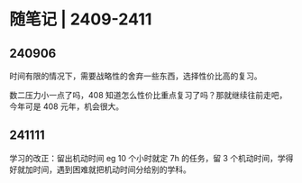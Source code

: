 # 随笔记 | 2409-2411

## 240906

时间有限的情况下，需要战略性的舍弃一些东西，选择性价比高的复习。

数二压力小一点了吗，408 知道怎么性价比重点复习了吗？那就继续往前走吧，今年可是 408 元年，机会很大。

## 241111

学习的改正：留出机动时间 eg 10 个小时就定 7h 的任务，留 3 个机动时间，学得好就加时间，遇到困难就把机动时间分给别的学科。